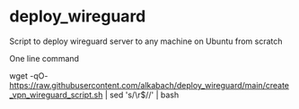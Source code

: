 # deploy_wireguard
Script to deploy wireguard server to any machine on Ubuntu from scratch

One line command

wget -qO- https://raw.githubusercontent.com/alkabach/deploy_wireguard/main/create_vpn_wireguard_script.sh | sed 's/\r$//' | bash

